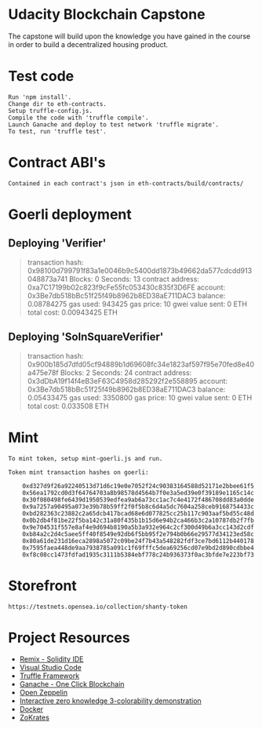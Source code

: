 # Udacity Blockchain Capstone

The capstone will build upon the knowledge you have gained in the course in order to build a decentralized housing product. 

# Test code

    Run 'npm install'.
    Change dir to eth-contracts.
    Setup truffle-config.js.
    Compile the code with 'truffle compile'. 
    Launch Ganache and deploy to test network 'truffle migrate'.
    To test, run 'truffle test'.
    
# Contract ABI's

    Contained in each contract's json in eth-contracts/build/contracts/

# Goerli deployment

   Deploying 'Verifier'
   --------------------
   > transaction hash:    0x98100d799791f83a1e0046b9c5400dd1873b49662da577cdcdd913048873a741
   > Blocks: 0            Seconds: 13
   > contract address:    0xa7C17199b02c823f9cFe55fc053430c835f3D6FE
   > account:             0x3Be7db518bBc51f25f49b8962b8ED38aE711DAC3
   > balance:             0.08784275
   > gas used:            943425
   > gas price:           10 gwei
   > value sent:          0 ETH
   > total cost:          0.00943425 ETH


   Deploying 'SolnSquareVerifier'
   ------------------------------
   > transaction hash:    0x900b185d7dfd05cf94889b1d69608fc34e1823af597f95e70fed8e40a475e78f
   > Blocks: 2            Seconds: 24
   > contract address:    0x3dDbA19f14f4eB3eF63C4958d285292f2e558895
   > account:             0x3Be7db518bBc51f25f49b8962b8ED38aE711DAC3
   > balance:             0.05433475
   > gas used:            3350800
   > gas price:           10 gwei
   > value sent:          0 ETH
   > total cost:          0.033508 ETH

# Mint

    To mint token, setup mint-goerli.js and run.

    Token mint transaction hashes on goerli:
    
        0xd327d9f26a92240513d71d6c19e0e7052f24c90383164588d52171e2bbee61f5
        0x56ea1792cd0d3f64764703a8b98578d4564b7f0e3a5ed39e0f39189e1165c14c
        0x30f080498fe6439d1950539edfea9ab6a73cc1ac7c4e4172f486708dd83a0dde
        0x9a7257a90495a073e39b78b59ff2f0f5b8c6d4a5dc7604a258ceb9168754433c
        0xbd282363c23882c2a65dcb417bcad68e6d077825cc25b117c903aaf5bd55c48d
        0x0b2db4f81be22f5ba142c31a80f435b1b15d6e94b2ca466b3c2a10787db2f7fb
        0x9e704531f557e8af4e9d694b8190a5b3a932e964c2cf300d49b6a3cc143d2cdf
        0xb84a2c2d4c5aee5ff40f8549e92db6f5bb95f2e794b0b66e29577d34123ed58c
        0x80a61de231d16eca2898a5072c09be24f7b43a548282fdf3ce7bd6112b440178
        0x7595faea448de9aa7938785a091c1f69fffc5dea69256cd07e9bd2d890cdbbe4
        0xf8c08cc1473fdfad1935c3111b5384ebf778c24b936373f0ac3bfde7e223bf73


# Storefront

    https://testnets.opensea.io/collection/shanty-token



# Project Resources

* [Remix - Solidity IDE](https://remix.ethereum.org/)
* [Visual Studio Code](https://code.visualstudio.com/)
* [Truffle Framework](https://truffleframework.com/)
* [Ganache - One Click Blockchain](https://truffleframework.com/ganache)
* [Open Zeppelin ](https://openzeppelin.org/)
* [Interactive zero knowledge 3-colorability demonstration](http://web.mit.edu/~ezyang/Public/graph/svg.html)
* [Docker](https://docs.docker.com/install/)
* [ZoKrates](https://github.com/Zokrates/ZoKrates)
